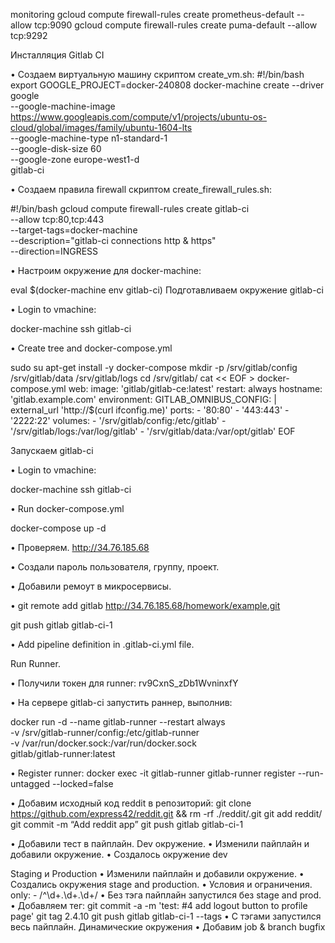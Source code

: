 monitoring
gcloud compute firewall-rules create prometheus-default --allow tcp:9090
gcloud compute firewall-rules create puma-default --allow tcp:9292



Инсталляция Gitlab CI

•	Создаем виртуальную машину скриптом create_vm.sh:
#!/bin/bash
export GOOGLE_PROJECT=docker-240808
docker-machine create --driver google \
--google-machine-image https://www.googleapis.com/compute/v1/projects/ubuntu-os-cloud/global/images/family/ubuntu-1604-lts \
--google-machine-type n1-standard-1 \
--google-disk-size 60 \
--google-zone europe-west1-d \
gitlab-ci

•	Создаем правила firewall скриптом create_firewall_rules.sh:

#!/bin/bash
gcloud compute firewall-rules create gitlab-ci\
 --allow tcp:80,tcp:443 \
 --target-tags=docker-machine \
 --description="gitlab-ci connections http & https" \
 --direction=INGRESS

•	Настроим окружение для docker-machine:

eval $(docker-machine env gitlab-ci)
Подготавливаем окружение gitlab-ci

•	Login to vmachine:

docker-machine ssh gitlab-ci

•	Create tree and docker-compose.yml

sudo su
apt-get install -y docker-compose
mkdir -p /srv/gitlab/config /srv/gitlab/data /srv/gitlab/logs
cd /srv/gitlab/
cat << EOF > docker-compose.yml
web:
  image: 'gitlab/gitlab-ce:latest'
  restart: always
  hostname: 'gitlab.example.com'
  environment:
    GITLAB_OMNIBUS_CONFIG: |
      external_url 'http://$(curl ifconfig.me)'
  ports:
    - '80:80'
    - '443:443'
    - '2222:22'
  volumes:
    - '/srv/gitlab/config:/etc/gitlab'
    - '/srv/gitlab/logs:/var/log/gitlab'
    - '/srv/gitlab/data:/var/opt/gitlab'
EOF

Запускаем gitlab-ci

•	Login to vmachine:

docker-machine ssh gitlab-ci

•	Run docker-compose.yml

docker-compose up -d

•	Проверяем. http://34.76.185.68

•	Создали пароль пользователя, группу, проект.

•	Добавили ремоут в микросервисы.

•	git remote add gitlab  http://34.76.185.68/homework/example.git

git push gitlab gitlab-ci-1

•	Add pipeline definition in .gitlab-ci.yml file.

Run Runner.

•	Получили токен для runner:
rv9CxnS_zDb1WvninxfY

•	На сервере gitlab-ci запустить раннер, выполнив:

docker run -d --name gitlab-runner --restart always \
-v /srv/gitlab-runner/config:/etc/gitlab-runner \
-v /var/run/docker.sock:/var/run/docker.sock \
gitlab/gitlab-runner:latest

•	Register runner:
docker exec -it gitlab-runner gitlab-runner register --run-untagged --locked=false

•	Добавим исходный код reddit в репозиторий:
git clone https://github.com/express42/reddit.git && rm -rf ./reddit/.git
git add reddit/
git commit -m “Add reddit app”
git push gitlab gitlab-ci-1

•	Добавили тест в пайплайн.
Dev окружение.
•	Изменили пайплайн и добавили окружение.
•	Создалось окружение dev

Staging и Production
•	Изменили пайплайн и добавили окружение.
•	Создались окружения stage and production.
•	Условия и ограничения.
  only:
    - /^\d+\.\d+\.\d+/
•	Без тэга пайплайн запустился без stage and prod.
•	Добавляем тег:
git commit -a -m 'test: #4 add logout button to profile page'
git tag 2.4.10
git push gitlab gitlab-ci-1 --tags
•	С тэгами запустился весь пайплайн.
Динамические окружения
•	Добавим job & branch  bugfix

